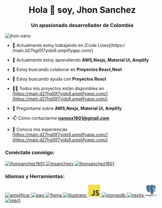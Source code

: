 <h1 align="center">Hola 👋 soy, Jhon Sanchez</h1>
<h3 align="center">Un apasionado desarrollador de Colombia</h3>

<p align="left"> <img src="https: //komarev.com/ghpvc/?username=jhon-nano&label=Profile%20views&color=0e75b6&style=flat" alt="jhon-nano" /> </p>

- 🔭 Actualmente estoy trabajando en [Code Lines](https:/ /main.d27hgl0f7yids9.amplifyapp.com/)

- 🌱 Actualmente estoy aprendiendo **AWS,Nexjs, Material Ui, Amplify**

- 👯 Estoy buscando colaborar en **Proyectos React,Next**

- 🤝 Estoy buscando ayuda con **Proyectos React**

- 👨‍💻 Todos mis proyectos están disponibles en [https://main.d27hgl0f7yids9.amplifyapp.com/](https://main.d27hgl0f7yids9.amplifyapp.com/)

- 💬 Pregúntame sobre **AWS,Nexjs, Material Ui, Amplify**

- 📫 Cómo contactarme **nanoxx1601@gmail.com**

- 📄 Conoce mis experiencias [https://main.d27hgl0f7yids9.amplifyapp.com/](https://main.d27hgl0f7yids9.amplifyapp.com/)

<h3 align= "left">Conéctate conmigo:</h3>

<p align="left">

<a href="https://linkedin.com/in/jhonsanchez1601" target="blank">
<img align="center" src="https://raw.githubusercontent.com/rahuldkjain/github-profile-readme-generator/master/src/images/icons/Social/linked-in-alt.svg" alt="jhonsanchez1601" height="30 " width="40" />
</a>

<a href="https://fb.com/jnsanchezv" target="blank">
<img align="center" src="https://www.vectorlogo.zone/logos/facebook/facebook-tile.svg" alt="jnsanchezv" height="30" width="40" />
</a>

<a href="https://instagram.com/jhonsanchez1601" target="blank">
<img align="center" src="https://raw.githubusercontent.com/rahuldkjain/github-profile-readme-generator /master/src/images/icons/Social/instagram.svg" alt="jhonsanchez1601" height="30" width="40" /></a>

</p>



<h3 align="left">Idiomas y Herramientas:</h3>

<p align="left"> 

<a href="https://aws.amazon.com/amplify/" target="_blank" rel="noreferrer"> 
<img src="https://docs.amplify.aws/assets/logo-dark.svg" alt="amplificar" ancho="20" altura="20"/>
</a> 

<a href="https://aws.amazon.com" target="_blank " rel="noreferrer"> 
<img src="https://www.vectorlogo.zone/logos/amazon_aws/amazon_aws-icon.svg" alt="aws" width="40" height="40"/> 
</a> 

<a href="https://www.figma.com/" target="_blank" rel="noreferrer"> 
<img src="/https://www.vectorlogo.zone/logosfigma/figma-icon.svg" alt="figma" width="40" height="40"/> 
</a> 

<a href="https://www.adobe.com/in/products/illustrator.html" target="_blank" rel="noreferrer"> 
<img src="https://www.vectorlogo.zone/logos/adobe_illustrator/adobe_illustrator-icon.svg" alt="illustrator" width=" 40" height="40"/> 
</a> 

<a href="https://developer.mozilla.org/en-US/docs/Web/JavaScript" target="_blank" rel="noreferrer"> 
<img src="https://raw.githubusercontent.com/devicons/devicon/master/icons/javascript/javascript-original.svg" alt="javascript" width="40" height="40"/> 
</a> 

<a href="https://www.mongodb.com/" target="_blank" rel="noreferrer"> 
<img src="https://www.vectorlogo.zone/logos/mongodb/mongodb-icon.svg" alt="mongodb" width="40" height="40"/>
 </a> 

<a href="https://nextjs.org/" target="_blank" rel="noreferrer"> 
<img src="https://cdn .worldvectorlogo.com/logos/nextjs-2.svg" alt="nextjs" width="40" height="40"/> 
</a> 
<a href="https://www.postgresql.org" target= "_blank" rel="noreferrer"> <img src="https://raw.githubusercontent.com/devicons/devicon/master/icons/postgresql/postgresql-original-wordmark.svg" alt="postgresql" width=" 40" height="40"/>
 </a> 
 
 <a href="https://reactjs.org/" target="_blank" rel="noreferrer"> 
 <img src="https://www.vectorlogo.zone/logos/reactjs/reactjs-icon.svg" alt="react" width="40" height="40"/> 
 </a> 
 </p>
